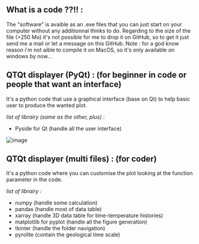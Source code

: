 ## What is a code ??!! :
The "software" is avaible as an .exe files that you can just start on your computer without any additionnal thinks to do. Regarding to the size of the file (>250 Mo) it's not possible for me to drop it on GitHub, so to get it just send me a mail or let a message on this GitHub.
Note : for a god know reason i'm not aible to compile it on MacOS, so it's only available on windows by now... 

## QTQt displayer (PyQt) : (for beginner in code or people that want an interface)
It's a python code that use a graphical interface (base on Qt) to help basic user to produce the wanted plot.

*list of librairy (same as the other, plus) :* 
  - Pyside for Qt (handle all the user interface)

![image](https://user-images.githubusercontent.com/130437433/232014922-cff7b4bd-494b-4a20-9ea2-1599ed84f15c.png)

## QTQt displayer (multi files) : (for coder)
It's a python code where you can customise the plot looking at the function parameter in the code.

*list of librairy :* 
  - numpy (handle some calculation)
  - pandas (handle most of data table)
  - xarray (handle 3D data table for time-temperature histories)
  - matplotlib for pyplot (handle all the figure generation)
  - tkinter (handle the folder navigation)
  - pyrolite (contain the geological time scale)
